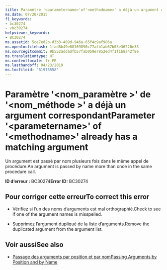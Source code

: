 ```yaml
---
title: Paramètre '<parametername>'of'<methodname>' a déjà un argument correspondant
ms.date: 07/20/2015
f1_keywords:
- bc30274
- vbc30274
helpviewer_keywords:
- BC30274
ms.assetid: 5ce7ed2b-d3b3-409d-946a-65f4c9af986a
ms.openlocfilehash: 1fad8b49e08169890c77afb1ab67b03e36220e33
ms.sourcegitcommit: 9b552addadfb57fab0b9e7852ed4f1f1b8a42f8e
ms.translationtype: HT
ms.contentlocale: fr-FR
ms.lasthandoff: 04/23/2019
ms.locfileid: "61976558"
---
```

# <a name="parameter-parametername-of-methodname-already-has-a-matching-argument"></a><span data-ttu-id="ba7c0-102">Paramètre '\<nom_paramètre >' de '\<nom_méthode >' a déjà un argument correspondant</span><span class="sxs-lookup"><span data-stu-id="ba7c0-102">Parameter '\<parametername>' of '\<methodname>' already has a matching argument</span></span>
<span data-ttu-id="ba7c0-103">Un argument est passé par nom plusieurs fois dans le même appel de procédure.</span><span class="sxs-lookup"><span data-stu-id="ba7c0-103">An argument is passed by name more than once in the same procedure call.</span></span>  
  
 <span data-ttu-id="ba7c0-104">**ID d’erreur :** BC30274</span><span class="sxs-lookup"><span data-stu-id="ba7c0-104">**Error ID:** BC30274</span></span>  
  
## <a name="to-correct-this-error"></a><span data-ttu-id="ba7c0-105">Pour corriger cette erreur</span><span class="sxs-lookup"><span data-stu-id="ba7c0-105">To correct this error</span></span>  
  
- <span data-ttu-id="ba7c0-106">Vérifiez si l’un des noms d’arguments est mal orthographié.</span><span class="sxs-lookup"><span data-stu-id="ba7c0-106">Check to see if one of the argument names is misspelled.</span></span>  
  
- <span data-ttu-id="ba7c0-107">Supprimez l’argument dupliqué de la liste d’arguments.</span><span class="sxs-lookup"><span data-stu-id="ba7c0-107">Remove the duplicated argument from the argument list.</span></span>  
  
## <a name="see-also"></a><span data-ttu-id="ba7c0-108">Voir aussi</span><span class="sxs-lookup"><span data-stu-id="ba7c0-108">See also</span></span>

- [<span data-ttu-id="ba7c0-109">Passage des arguments par position et par nom</span><span class="sxs-lookup"><span data-stu-id="ba7c0-109">Passing Arguments by Position and by Name</span></span>](../../visual-basic/programming-guide/language-features/procedures/passing-arguments-by-position-and-by-name.md)
